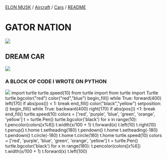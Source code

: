 [ELON MUSK](ELONMUSK.md) / [Aircraft](Aircraft.md) / [Cars](Auto.md) / [README](README.md)


# GATOR NATION
<img src="https://user-images.githubusercontent.com/77600540/117094019-40a84a00-ad28-11eb-9224-58ab1b6037bc.jpg">



## DREAM CAR
<img src="https://user-images.githubusercontent.com/77600540/117094254-eeb3f400-ad28-11eb-80fe-6075ade20425.jpg">



### A BLOCK OF CODE I WROTE ON PYTHON
<img src="https://user-images.githubusercontent.com/77600540/117094389-4e120400-ad29-11eb-9876-a3cb415183b9.png">
import turtle turtle.speed(10)
from turtle import
from turtle import Turtle
turtle.bgcolor("red")
color("red","blue")
begin_fill()
while True:
    forward(400)
    left(170)
    if abs(pos()) < 1:
        break
end_fill()
color("black","yellow")
setposition:()
begin_fill()
while True:
    backward(400)
    right(170)
    if abs(pos()) <1:
        break
end_fill()
turtle.speed(10)
colors = ['red', 'purple', 'blue', 'green', 'orange', 'yellow']
t = turtle.Pen()
turtle.bgcolor('black')
for x in range(10):
    t.pencolor(colors[x%6])
    t.width(x/100 + 1)
    t.forward(x)
    t.left(10)
    t.right(10)
    t.penup()
    t.home
    t.setheading(180)
    t.pendown()
    t.home
    t.setheading(-180)
    t.pendown()
    t.circle(-180)
    t.home
    t.circle(180)
    t.home
turtle.speed(10)
colors = ['red', 'purple', 'blue', 'green', 'orange', 'yellow']
t = turtle.Pen()
turtle.bgcolor('black')
for x in range(180):
    t.pencolor(colors[x%6])
    t.width(x/100 + 1)
    t.forward(x)
    t.left(100)
